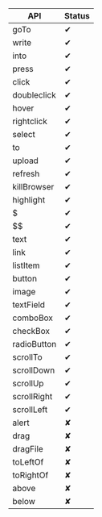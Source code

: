 |API        |Status|
|-----------|------|
|goTo       |✔   |
|write      |✔   |
|into       |✔   |
|press      |✔   |
|click      |✔   |
|doubleclick|✔   |
|hover      |✔   |
|rightclick |✔   |
|select     |✔   |
|to         |✔   |
|upload     |✔   |
|refresh    |✔   |
|killBrowser|✔   |
|highlight  |✔   |
|$          |✔   |
|$$         |✔   |
|text       |✔   |
|link       |✔   |
|listItem   |✔   |
|button     |✔   |
|image      |✔   |
|textField  |✔   |
|comboBox   |✔   |
|checkBox   |✔   |
|radioButton|✔   |
|scrollTo   |✔   |
|scrollDown |✔   |
|scrollUp   |✔   |
|scrollRight|✔   |
|scrollLeft |✔   |
|alert      |✘   |
|drag       |✘   |
|dragFile   |✘   |
|toLeftOf   |✘   |
|toRightOf  |✘   |
|above      |✘   |
|below      |✘   |
